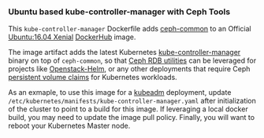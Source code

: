 ### Ubuntu based kube-controller-manager with Ceph Tools

This `kube-controller-manager` Dockerfile adds [ceph-common](http://packages.ubuntu.com/xenial/ceph-common) to an Official [Ubuntu:16.04 Xenial](https://hub.docker.com/r/library/ubuntu/tags/16.04/) [DockerHub](https://hub.docker.com/r/_/ubuntu/) image. 

The image artifact adds the latest Kubernetes [kube-controller-manager](https://kubernetes.io/docs/admin/kube-controller-manager/) binary on top of `ceph-common`, so that [Ceph RDB utilities](http://docs.ceph.com/docs/master/man/8/rbd/) can be leveraged for projects like [Openstack-Helm](https://github.com/att-comdev/openstack-helm), or any other deployments that require Ceph [persistent volume claims](https://kubernetes.io/docs/user-guide/persistent-volumes/) for Kubernetes workloads.

As an exmaple, to use this image for a [kubeadm](https://github.com/kubernetes/kubeadm) deployment, update `/etc/kubernetes/manifests/kube-controller-manager.yaml` after initialization of the cluster to point to a build for this image. If leveraging a local docker build, you may need to update the image pull policy. Finally, you will want to reboot your Kubernetes Master node.
